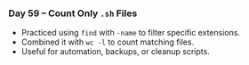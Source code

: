 ### Day 59 – Count Only `.sh` Files
- Practiced using `find` with `-name` to filter specific extensions.
- Combined it with `wc -l` to count matching files.
- Useful for automation, backups, or cleanup scripts.
